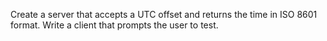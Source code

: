 Create a server that accepts a UTC offset and returns the time in ISO 8601 format.  Write a client that prompts the user to test.
